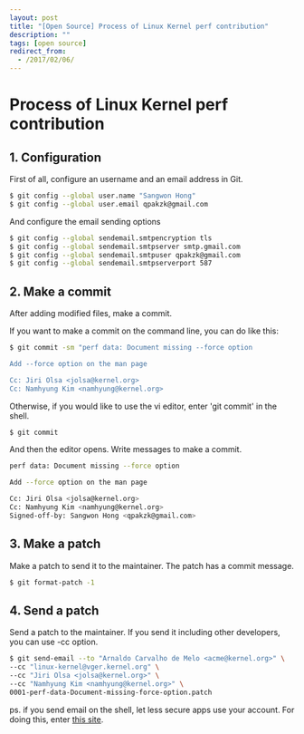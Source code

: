 ```yaml
---
layout: post
title: "[Open Source] Process of Linux Kernel perf contribution"
description: ""
tags: [open source]
redirect_from:
  - /2017/02/06/
---
```


# Process of Linux Kernel perf contribution

## 1. Configuration

  First of all, configure an username and an email address in Git.

  ```sh
  $ git config --global user.name "Sangwon Hong"
  $ git config --global user.email qpakzk@gmail.com
  ```

  And configure the email sending options

  ```sh
  $ git config --global sendemail.smtpencryption tls
  $ git config --global sendemail.smtpserver smtp.gmail.com
  $ git config --global sendemail.smtpuser qpakzk@gmail.com
  $ git config --global sendemail.smtpserverport 587
  ```

## 2. Make a commit

  After adding modified files, make a commit.

  If you want to make a commit on the command line, you can do like this:

  ```sh
  $ git commit -sm "perf data: Document missing --force option

  Add --force option on the man page

  Cc: Jiri Olsa <jolsa@kernel.org>
  Cc: Namhyung Kim <namhyung@kernel.org>
  ```

  Otherwise, if you would like to use the vi editor, enter 'git commit' in the shell.

  ```sh
  $ git commit
  ```

  And then the editor opens. Write messages to make a commit.

  ```sh
  perf data: Document missing --force option

  Add --force option on the man page

  Cc: Jiri Olsa <jolsa@kernel.org>
  Cc: Namhyung Kim <namhyung@kernel.org>
  Signed-off-by: Sangwon Hong <qpakzk@gmail.com>
  ```

## 3. Make a patch

  Make a patch to send it to the maintainer. The patch has a commit message.

  ```sh
  $ git format-patch -1
  ```

## 4. Send a patch

  Send a patch to the maintainer. If you send it including other developers, you can use -cc option.

```sh
$ git send-email --to "Arnaldo Carvalho de Melo <acme@kernel.org>" \
--cc "linux-kernel@vger.kernel.org" \
--cc "Jiri Olsa <jolsa@kernel.org>" \
--cc "Namhyung Kim <namhyung@kernel.org>" \
0001-perf-data-Document-missing-force-option.patch
```

  ps. if you send email on the shell, let less secure apps use your account. For doing this, enter [this site](https://support.google.com/accounts/answer/6010255?hl=en).
